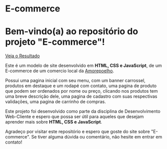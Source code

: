 # E-commerce

<h1>
Bem-vindo(a) ao repositório do projeto "E-commerce"!
</h1>

<a href="https://corvonauta-dev.github.io/projeto-listagem-pokemon/">Veja o Resultado</a>


<p>
  Este é um modelo de site desenvolvido em <strong>HTML, CSS e JavaScript</strong>, de um E-commerce de um comercio local da <a href="https://www.instagram.com/lmicaloski/">Amorepoelho</a>.

</p>

<p>
  Possui uma pagina inicial com seu menu, com um banner carrossel, produtos em destaque e um rodapé com contato, uma pagina de produto que podem ser ordenados por nome ou preço, clicando nos produtos tem uma breve descrição dele, uma pagina de cadastro com suas respectivas validações, uma pagina de carrinho de compras.
</p>

<p>
  Este projeto foi desenvolvido como parte da disciplina  de Desenvolvimento Web-Cliente e espero que possa ser útil para aqueles que desejam aprender mais sobre <strong>HTML, CSS e JavaScript</strong>.
</p> 
<p>
  Agradeço por visitar este repositório e espero que goste do site sobre "E-commerce". Se tiver alguma dúvida ou comentário, não hesite em entrar em contato!
</p>
 
